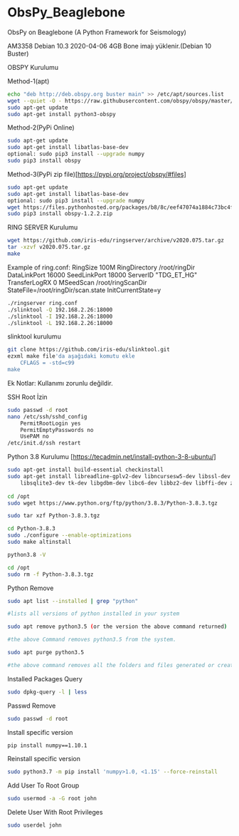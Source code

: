 # ObsPy_Beaglebone
ObsPy on Beaglebone (A Python Framework for Seismology)

AM3358 Debian 10.3 2020-04-06 4GB Bone imajı yüklenir.(Debian 10 Buster)

OBSPY Kurulumu

Method-1(apt)
```sh
echo "deb http://deb.obspy.org buster main" >> /etc/apt/sources.list
wget --quiet -O - https://raw.githubusercontent.com/obspy/obspy/master/misc/debian/public.key | sudo apt-key add -
sudo apt-get update
sudo apt-get install python3-obspy
```

Method-2(PyPi Online)
```sh
sudo apt-get update
sudo apt-get install libatlas-base-dev
optional: sudo pip3 install --upgrade numpy 
sudo pip3 install obspy
```

Method-3(PyPi zip file)[https://pypi.org/project/obspy/#files]
```sh
sudo apt-get update
sudo apt-get install libatlas-base-dev
optional: sudo pip3 install --upgrade numpy 
wget https://files.pythonhosted.org/packages/b8/8c/eef47074a1884c73bc4f2ba7b2961a79fc54952edadeff4b998de86dcb20/obspy-1.2.2.zip
sudo pip3 install obspy-1.2.2.zip
```

RING SERVER Kurulumu
```sh
wget https://github.com/iris-edu/ringserver/archive/v2020.075.tar.gz
tar -xzvf v2020.075.tar.gz
make
```
Example of ring.conf:
RingSize 100M
RingDirectory /root/ringDir
DataLinkPort 16000
SeedLinkPort 18000
ServerID "TDG_ET_HG"
TransferLogRX 0
MSeedScan /root/ringScanDir StateFile=/root/ringDir/scan.state InitCurrentState=y

```sh
./ringserver ring.conf
./slinktool -Q 192.168.2.26:18000
./slinktool -I 192.168.2.26:18000
./slinktool -L 192.168.2.26:18000
```

slinktool kurulumu
```sh
git clone https://github.com/iris-edu/slinktool.git
ezxml make file'da aşağıdaki komutu ekle
	CFLAGS = -std=c99
make
```

Ek Notlar:
Kullanımı zorunlu değildir.

SSH Root İzin
```sh
sudo passwd -d root
nano /etc/ssh/sshd_config
	PermitRootLogin yes
	PermitEmptyPasswords no
	UsePAM no
/etc/init.d/ssh restart	
```
Python 3.8 Kurulumu [https://tecadmin.net/install-python-3-8-ubuntu/]
```sh
sudo apt-get install build-essential checkinstall
sudo apt-get install libreadline-gplv2-dev libncursesw5-dev libssl-dev \
    libsqlite3-dev tk-dev libgdbm-dev libc6-dev libbz2-dev libffi-dev zlib1g-dev
	
cd /opt
sudo wget https://www.python.org/ftp/python/3.8.3/Python-3.8.3.tgz

sudo tar xzf Python-3.8.3.tgz 

cd Python-3.8.3
sudo ./configure --enable-optimizations
sudo make altinstall

python3.8 -V

cd /opt
sudo rm -f Python-3.8.3.tgz
```
Python Remove
```sh
sudo apt list --installed | grep "python"

#lists all versions of python installed in your system

sudo apt remove python3.5 (or the version the above command returned)

#the above Command removes python3.5 from the system.

sudo apt purge python3.5

#the above command removes all the folders and files generated or created by python3.5
```

Installed Packages Query
```sh
sudo dpkg-query -l | less
```

Passwd Remove
```sh
sudo passwd -d root
```
Install specific version
```sh
pip install numpy==1.10.1
```
Reinstall specific version
```sh
sudo python3.7 -m pip install 'numpy>1.0, <1.15' --force-reinstall
```
Add User To Root Group
```sh
sudo usermod -a -G root john
```
Delete User With Root Privileges
```sh
sudo userdel john
```
